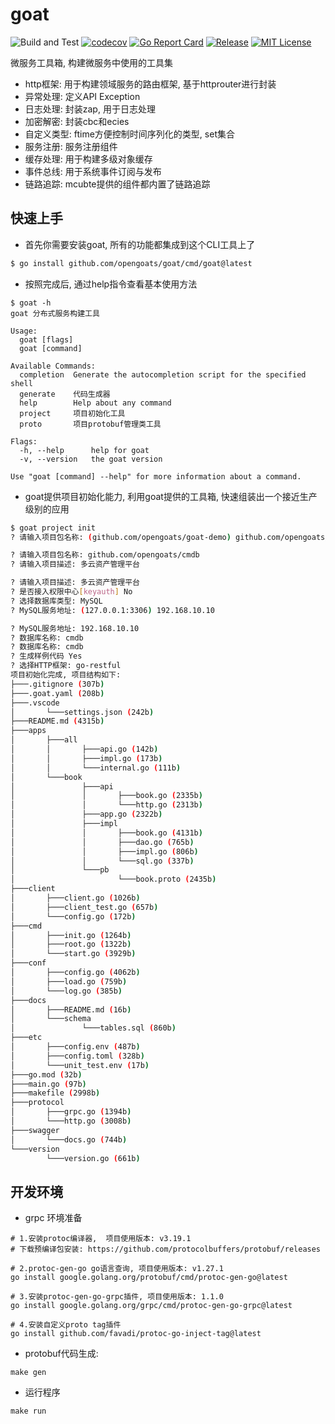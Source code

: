 # goat
![Build and Test](https://github.com/opengoats/goat/workflows/Build%20and%20Test/badge.svg)
[![codecov](https://codecov.io/gh/opengoats/goat/branch/master/graph/badge.svg)](https://codecov.io/gh/opengoats/goat)
[![Go Report Card](https://goreportcard.com/badge/github.com/opengoats/goat)](https://goreportcard.com/report/github.com/opengoats/goat)
[![Release](https://img.shields.io/github/release/opengoats/goat.svg?style=flat-square)](https://github.com/opengoats/goat/releases)
[![MIT License](https://img.shields.io/github/license/opengoats/goat.svg)](https://github.com/opengoats/goat/blob/master/LICENSE)

微服务工具箱, 构建微服务中使用的工具集

+ http框架: 用于构建领域服务的路由框架, 基于httprouter进行封装
+ 异常处理: 定义API Exception
+ 日志处理: 封装zap, 用于日志处理
+ 加密解密: 封装cbc和ecies
+ 自定义类型: ftime方便控制时间序列化的类型, set集合
+ 服务注册: 服务注册组件
+ 缓存处理: 用于构建多级对象缓存
+ 事件总线: 用于系统事件订阅与发布
+ 链路追踪: mcubte提供的组件都内置了链路追踪

## 快速上手

* 首先你需要安装goat, 所有的功能都集成到这个CLI工具上了

```sh
$ go install github.com/opengoats/goat/cmd/goat@latest
```

* 按照完成后, 通过help指令查看基本使用方法
```
$ goat -h
goat 分布式服务构建工具

Usage:
  goat [flags]
  goat [command]

Available Commands:
  completion  Generate the autocompletion script for the specified shell
  generate    代码生成器
  help        Help about any command
  project     项目初始化工具
  proto       项目protobuf管理类工具

Flags:
  -h, --help      help for goat
  -v, --version   the goat version

Use "goat [command] --help" for more information about a command.
```

 * goat提供项目初始化能力, 利用goat提供的工具箱, 快速组装出一个接近生产级别的应用
```sh
$ goat project init
? 请输入项目包名称: (github.com/opengoats/goat-demo) github.com/opengoats/cmdb

? 请输入项目包名称: github.com/opengoats/cmdb
? 请输入项目描述: 多云资产管理平台

? 请输入项目描述: 多云资产管理平台
? 是否接入权限中心[keyauth] No     
? 选择数据库类型: MySQL
? MySQL服务地址: (127.0.0.1:3306) 192.168.10.10

? MySQL服务地址: 192.168.10.10
? 数据库名称: cmdb
? 数据库名称: cmdb
? 生成样例代码 Yes
? 选择HTTP框架: go-restful
项目初始化完成, 项目结构如下: 
├───.gitignore (307b)
├───.goat.yaml (208b)
├───.vscode
│       └───settings.json (242b)
├───README.md (4315b)
├───apps
│       ├───all
│       │       ├───api.go (142b)
│       │       ├───impl.go (173b)
│       │       └───internal.go (111b)
│       └───book
│               ├───api
│               │       ├───book.go (2335b)
│               │       └───http.go (2313b)
│               ├───app.go (2322b)
│               ├───impl
│               │       ├───book.go (4131b)
│               │       ├───dao.go (765b)
│               │       ├───impl.go (806b)
│               │       └───sql.go (337b)
│               └───pb
│                       └───book.proto (2435b)
├───client
│       ├───client.go (1026b)
│       ├───client_test.go (657b)
│       └───config.go (172b)
├───cmd
│       ├───init.go (1264b)
│       ├───root.go (1322b)
│       └───start.go (3929b)
├───conf
│       ├───config.go (4062b)
│       ├───load.go (759b)
│       └───log.go (385b)
├───docs
│       ├───README.md (16b)
│       └───schema
│               └───tables.sql (860b)
├───etc
│       ├───config.env (487b)
│       ├───config.toml (328b)
│       └───unit_test.env (17b)
├───go.mod (32b)
├───main.go (97b)
├───makefile (2998b)
├───protocol
│       ├───grpc.go (1394b)
│       └───http.go (3008b)
├───swagger
│       └───docs.go (744b)
└───version
        └───version.go (661b)
```


## 开发环境

* grpc 环境准备

```
# 1.安装protoc编译器,  项目使用版本: v3.19.1
# 下载预编译包安装: https://github.com/protocolbuffers/protobuf/releases

# 2.protoc-gen-go go语言查询, 项目使用版本: v1.27.1   
go install google.golang.org/protobuf/cmd/protoc-gen-go@latest

# 3.安装protoc-gen-go-grpc插件, 项目使用版本: 1.1.0
go install google.golang.org/grpc/cmd/protoc-gen-go-grpc@latest

# 4.安装自定义proto tag插件
go install github.com/favadi/protoc-go-inject-tag@latest
```

* protobuf代码生成:
```
make gen
```

* 运行程序
```
make run
```

